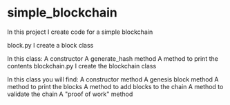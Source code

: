 # simple_blockchain
In this project I create code for a  simple blockchain

block.py 
I create a block class

In this class:
  A constructor
  A generate_hash method 
  A method to print the contents
blockchain.py 
I create the blockchain class

In this class you will find:
  A constructor method 
  A genesis block method
  A method to print the blocks
  A method to add blocks to the chain
  A method to validate the chain
  A "proof of work" method
